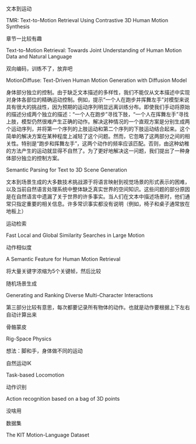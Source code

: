 文本到运动

TMR: Text-to-Motion Retrieval Using Contrastive 3D Human Motion Synthesis

章节一比较有趣

Text-to-Motion Retrieval: Towards Joint Understanding of Human Motion Data and Natural Language

双向编码，训练不了，放弃吧

MotionDiffuse: Text-Driven Human Motion Generation with
Diffusion Model

身体部分独立的控制。由于缺乏文本描述的多样性，我们不能仅从文本描述中实现对身体各部位的精确运动控制。例如，提示“一个人在跑步并挥舞左手”对模型来说具有很大的挑战性，因为预期的运动序列明显远离训练分布。即使我们手动将原始的描述分成两个独立的描述：“一个人在跑步”寻找下肢，“一个人在挥舞左手”寻找上肢，模型仍然很难产生正确的动作。解决这种情况的一个直观方案是分别生成两个运动序列，并将第一个序列的上肢运动和第二个序列的下肢运动结合起来。这个简单的解决方案在某种程度上减轻了这个问题。然而，它忽略了这两部分之间的相关性。特别是“跑步和挥舞左手”，这两个动作的频率应该匹配。否则，由这种幼稚的方法产生的运动就显得不自然了。为了更好地解决这一问题，我们提出了一种身体部分独立的控制方案。

Semantic Parsing for Text to 3D Scene Generation

文本到场景生成的大多数技术挑战源于将语言映射到视觉场景的形式表示的困难，以及当前自然语言处理系统中整体缺乏真实世界的空间知识。这些问题的部分原因是在自然语言中遗漏了关于世界的许多事实。当人们在文本中描述场景时，他们通常只指定重要的相关信息。许多常识事实都没有说明（例如，椅子和桌子通常放在地板上）





运动检索

Fast Local and Global Similarity Searches in Large Motion

动作相似度

A Semantic Feature for Human Motion Retrieval

将大量关键字浓缩为5个关键帧，然后比较





随机场景生成

Generating and Ranking Diverse Multi-Character Interactions

第三部分比较有意思，每次都要记录所有物体的动作。也就是动作要根据上下左右自动计算出来



骨骼蒙皮

Rig-Space Physics



想法：脚和手，身体做不同的运动



自然运动IK

Task-based Locomotion



动作识别

Action recognition based on a bag of 3D points

没啥用



数据集

The KIT Motion-Language Dataset



